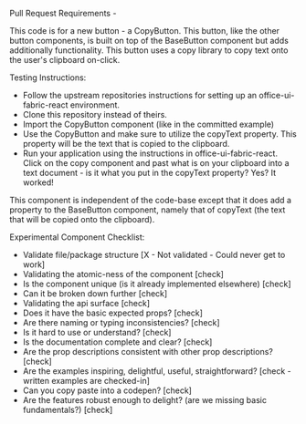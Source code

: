 Pull Request Requirements - 

This code is for a new button - a CopyButton. 
This button, like the other button components, is built on top of the BaseButton component but adds additionally functionality. 
This button uses a copy library to copy text onto the user's clipboard on-click. 

Testing Instructions: 
- Follow the upstream repositories instructions for setting up an office-ui-fabric-react environment.
- Clone this repository instead of theirs.
- Import the CopyButton component (like in the committed example)
- Use the CopyButton and make sure to utilize the copyText property. This property will be the text that is copied to the clipboard.
- Run your application using the instructions in office-ui-fabric-react. Click on the copy component and past what is on your clipboard into a text document - is it what you put in the copyText property? Yes? It worked!

This component is independent of the code-base except that it does add a property to the BaseButton component, namely that of copyText (the text that will be copied onto the clipboard). 

Experimental Component Checklist:

  - Validate file/package structure [X - Not validated - Could never get to work]
  - Validating the atomic-ness of the component [check]
  - Is the component unique (is it already implemented elsewhere) [check]
  - Can it be broken down further [check]
  - Validating the api surface [check]
  - Does it have the basic expected props? [check]
  - Are there naming or typing inconsistencies? [check]
  - Is it hard to use or understand? [check]
  - Is the documentation complete and clear? [check]
  - Are the prop descriptions consistent with other prop descriptions? [check]
  - Are the examples inspiring, delightful, useful, straightforward? [check - written examples are checked-in]
  - Can you copy paste into a codepen? [check]
  - Are the features robust enough to delight? (are we missing basic fundamentals?) [check]




